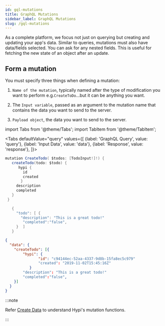 ```yaml
---
id: gql-mutations
title: GraphQL Mutations
sidebar_label: GraphQL Mutations
slug: /gql-mutations
---
```


As a complete platform, we focus not just on querying but creating and updating your app's data. Similar to queries, mutations must also have data/fields selected. You can ask for any nested fields. This is useful for fetching the new state of an object after an update.

## Form a mutation

You must specify three things when defining a mutation:

1. `Name of the mutation`, typically named after the type of modification you want to perform e.g.`CreateToDo`...but it can be anything you want.

2. The `Input variable`, passed as an argument to the mutation name that contains the data you want to send to the server.

3. `Payload object`, the data you want to send to the server.

import Tabs from '@theme/Tabs';
import TabItem from '@theme/TabItem';

<Tabs
  defaultValue="query"
  values={[
    {label: 'GraphQL Query', value: 'query'},
    {label: 'Input Data', value: 'data'},
    {label: 'Response', value: 'response'},
  ]}>
<TabItem value="query">

```java
mutation CreateTodo( $todos: [TodoInput!]!) {
   createTodo(todo: $todo) {
      hypi {
        id
        created
       }
     description
     completed
   }
 }
```
   
</TabItem>
<TabItem value="data">

```java
   {
     "todo": [ {
       "description": "This is a great todo!"
        "completed":"false",
     }  ]
   }
```

</TabItem>

<TabItem value="response">

```json
{
  "data": {
    "createTodo": [{
        "hypi": {
               "id": "c94144ec-52aa-4337-9d8b-15fa8ec5c979"
               "created": "2019-11-02T15:45:16Z"
           }
        "description": "This is a great todo!"
        "completed":"false",
    }]
  }
}
```

</TabItem>
</Tabs>

:::note

Refer [Create Data](createdata.md) to understand Hypi's mutation functions. 

:::




